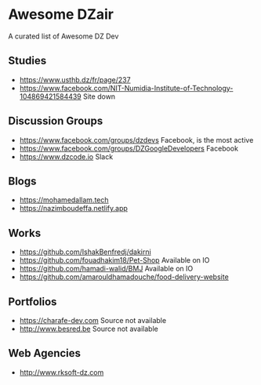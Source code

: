 # Awesome DZair

A curated list of Awesome DZ Dev

## Studies

* https://www.usthb.dz/fr/page/237
* https://www.facebook.com/NIT-Numidia-Institute-of-Technology-104869421584439 Site down

## Discussion Groups

* https://www.facebook.com/groups/dzdevs Facebook, is the most active
* https://www.facebook.com/groups/DZGoogleDevelopers Facebook
* https://www.dzcode.io Slack

## Blogs

* https://mohamedallam.tech
* https://nazimboudeffa.netlify.app

## Works

* https://github.com/IshakBenfredj/dakirni
* https://github.com/fouadhakim18/Pet-Shop Available on IO
* https://github.com/hamadi-walid/BMJ Available on IO
* https://github.com/amarouldhamadouche/food-delivery-website

## Portfolios

* https://charafe-dev.com Source not available
* http://www.besred.be Source not available

## Web Agencies

* http://www.rksoft-dz.com

